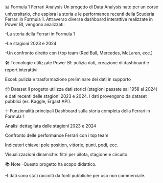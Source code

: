 📊 Formula 1 Ferrari Analysis
Un progetto di Data Analysis nato per un corso universitario, che esplora la storia e le performance recenti della Scuderia Ferrari in Formula 1.
Attraverso diverse dashboard interattive realizzate in Power BI, vengono analizzati:

-La storia della Ferrari in Formula 1

-Le stagioni 2023 e 2024

-Un confronto diretto con i top team (Red Bull, Mercedes, McLaren, ecc.)

🛠 Tecnologie utilizzate
Power BI: pulizia dati, creazione di dashboard e report interattivi

Excel: pulizia e trasformazione preliminare dei dati in supporto

📦 Dataset
Il progetto utilizza dati storici (stagioni passate sal 1958 al 2024) e dati recenti delle stagioni 2023 e 2024.
I dati provengono da dataset pubblici (es. Kaggle, Ergast API).

✨ Funzionalità principali
Dashboard sulla storia completa della Ferrari in Formula 1

Analisi dettagliata delle stagioni 2023 e 2024

Confronto delle performance Ferrari con i top team

Indicatori chiave: pole position, vittorie, punti, podi, ecc.

Visualizzazioni dinamiche: filtri per pilota, stagione e circuito

📚 Note
-Questo progetto ha scopo didattico.

-I dati sono stati raccolti da fonti pubbliche per uso non commerciale.
